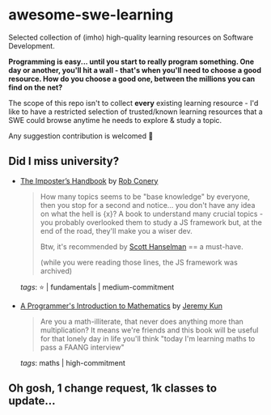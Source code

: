 # awesome-swe-learning
Selected collection of (imho) high-quality learning resources on Software Development.

**Programming is easy... until you start to really program something. One day or another, you'll hit a wall - that's when you'll need to choose a good resource. How do you choose a good one, between the millions you can find on the net?**

The scope of this repo isn't to collect **every** existing learning resource - I'd like to have a restricted selection of trusted/known learning resources that a SWE could browse anytime he needs to explore & study a topic.

Any suggestion contribution is welcomed :triumph:

## Did I miss university?

- [The Imposter’s Handbook](https://bigmachine.io/products/the-imposters-handbook/) by [Rob Conery](https://github.com/robconery)

  > How many topics seems to be "base knowledge" by everyone, then you stop for a second and notice... you don't have any idea on what the hell is {x}? A book to understand many crucial topics - you probably overlooked them to study a JS framework but, at the end of the road, they'll make you a wiser dev. 
  >
  > Btw, it's recommended by [Scott Hanselman](https://github.com/shanselman) == a must-have.
  >
  > (while you were reading those lines, the JS framework was archived)
  >
  *tags*: :star: | fundamentals | medium-commitment

- [A Programmer's Introduction to Mathematics](https://pimbook.org/) by [Jeremy Kun](https://jeremykun.com/)

  > Are you a math-illiterate, that never does anything more than multiplication? It means we're friends and this book will be useful for that lonely day in life you'll think "today I'm learning maths to pass a FAANG interview"
  >
  *tags*: maths | high-commitment

## Oh gosh, 1 change request, 1k classes to update...
